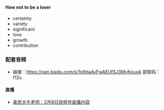 #### How not to be a loser
- certainty
- variety
- significant
- love
- growth
- contribution


### 配套音频
- 链接：https://pan.baidu.com/s/1g9daAyFwAEUfSJ3MyKouxA 
提取码：f12o

#### 直播

- [美思大牛老师：2月8日视频号直播内容](https://appucagyavn7339.h5.xiaoeknow.com/p/course/video/v_63e343e1e4b06159f737b631?type=2&type=2&scene=%E5%88%86%E4%BA%AB&entry=2&entry_type=2002&share_user_id=u_5fb3263ce5649_LbtXF3XT7d&share_type=5)
